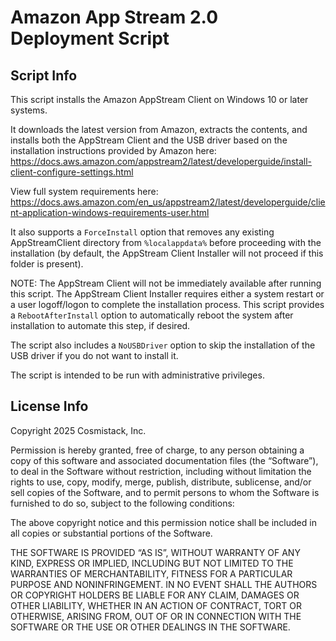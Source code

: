 # Amazon App Stream 2.0 Deployment Script

## Script Info
This script installs the Amazon AppStream Client on Windows 10 or later systems.

It downloads the latest version from Amazon, extracts the contents, and installs both the AppStream Client and the USB driver based on the installation instructions
provided by Amazon here: https://docs.aws.amazon.com/appstream2/latest/developerguide/install-client-configure-settings.html

View full system requirements here: https://docs.aws.amazon.com/en_us/appstream2/latest/developerguide/client-application-windows-requirements-user.html

It also supports a `ForceInstall` option that removes any existing AppStreamClient directory from `%localappdata%` before proceeding with the installation (by default,
the AppStream Client Installer will not proceed if this folder is present).

NOTE: The AppStream Client will not be immediately available after running this script. The AppStream Client Installer requires either a system restart or a user
logoff/logon to complete the installation process. This script provides a `RebootAfterInstall` option to automatically reboot the system after installation to automate this step, if desired.

The script also includes a `NoUSBDriver` option to skip the installation of the USB driver if you do not want to install it.

The script is intended to be run with administrative privileges.

## License Info
Copyright 2025 Cosmistack, Inc.

Permission is hereby granted, free of charge, to any person obtaining a copy of this software and associated documentation files (the “Software”),
to deal in the Software without restriction, including without limitation the rights to use, copy, modify, merge, publish, distribute, sublicense,
and/or sell copies of the Software, and to permit persons to whom the Software is furnished to do so, subject to the following conditions:

The above copyright notice and this permission notice shall be included in all copies or substantial portions of the Software.

THE SOFTWARE IS PROVIDED “AS IS”, WITHOUT WARRANTY OF ANY KIND, EXPRESS OR IMPLIED, INCLUDING BUT NOT LIMITED TO THE WARRANTIES OF MERCHANTABILITY,
FITNESS FOR A PARTICULAR PURPOSE AND NONINFRINGEMENT. IN NO EVENT SHALL THE AUTHORS OR COPYRIGHT HOLDERS BE LIABLE FOR ANY CLAIM, DAMAGES OR OTHER
LIABILITY, WHETHER IN AN ACTION OF CONTRACT, TORT OR OTHERWISE, ARISING FROM, OUT OF OR IN CONNECTION WITH THE SOFTWARE OR THE USE OR OTHER DEALINGS IN THE SOFTWARE.

